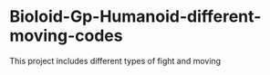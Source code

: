 # Bioloid-Gp-Humanoid-different-moving-codes
This project includes different types of fight and moving
